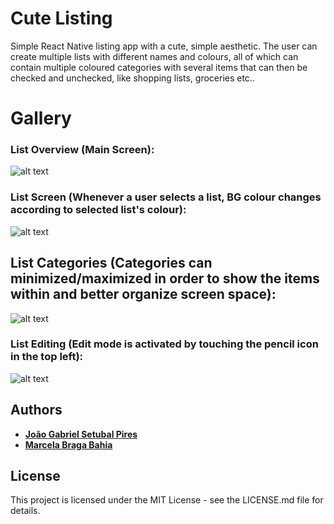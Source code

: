 # Cute Listing

Simple React Native listing app with a cute, simple aesthetic.
The user can create multiple lists with different names and colours, all of which can contain multiple coloured categories with several items that can then be checked and unchecked, like shopping lists, groceries etc..

# Gallery

### List Overview (Main Screen):

![alt text](Screenshots/Overview.png?raw=true "List Overview")

### List Screen (Whenever a user selects a list, BG colour changes according to selected list's colour):

![alt text](Screenshots/ListScreen.png?raw=true "List Screen")

## List Categories (Categories can minimized/maximized in order to show the items within and better organize screen space):

![alt text](Screenshots/ListCategories.png?raw=true "List Categories")

### List Editing (Edit mode is activated by touching the pencil icon in the top left):

![alt text](Screenshots/ListEdit.png?raw=true "List Editing")

## Authors

* [**João Gabriel Setubal Pires**](https://github.com/jgspires)
* [**Marcela Braga Bahia**](https://github.com/mrssolarisdev)

## License

This project is licensed under the MIT License - see the LICENSE.md file for details.
